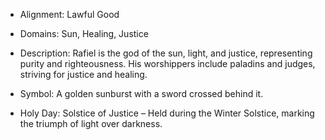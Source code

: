 - Alignment: Lawful Good
    
- Domains: Sun, Healing, Justice
    
- Description: Rafiel is the god of the sun, light, and justice, representing purity and righteousness. His worshippers include paladins and judges, striving for justice and healing.
    
- Symbol: A golden sunburst with a sword crossed behind it.
    
- Holy Day: Solstice of Justice – Held during the Winter Solstice, marking the triumph of light over darkness.